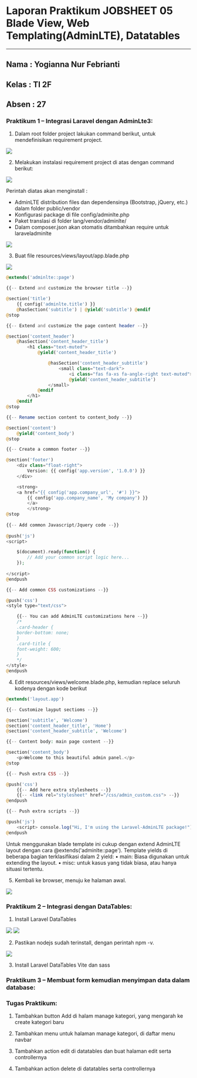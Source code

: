 # **Laporan Praktikum JOBSHEET 05 Blade View, Web Templating(AdminLTE), Datatables**
---

## Nama  : Yogianna Nur Febrianti
## Kelas : TI 2F
## Absen : 27

### **Praktikum 1 – Integrasi Laravel dengan AdminLte3**:

1. Dalam root folder project lakukan command berikut, untuk mendefinisikan requirement project.

<img src = imgjobsheet5/prak1_no1.png>

2. Melakukan instalasi requirement project di atas dengan command berikut:

<img src = imgjobsheet5/prak1_no2.png>

Perintah diatas akan menginstall :
- AdminLTE distribution files dan dependensinya (Bootstrap, jQuery,
etc.) dalam folder public/vendor
- Konfigurasi package di file config/adminlte.php
- Paket translasi di folder lang/vendor/adminlte/
- Dalam composer.json akan otomatis ditambahkan require untuk laraveladminlte

<img src = imgjobsheet5/prak1_no2a.png>

3. Buat file resources/views/layout/app.blade.php

<img src = imgjobsheet5/prak1_no3.png>

```php
@extends('adminlte::page')

{{-- Extend and customize the browser title --}}

@section('title')
    {{ config('adminlte.title') }}
    @hasSection('subtitle') | @yield('subtitle') @endif
@stop

{{-- Extend and customize the page content header --}}

@section('content_header')
    @hasSection('content_header_title')
        <h1 class="text-muted">
            @yield('content_header_title')

                @hasSection('content_header_subtitle')
                    <small class="text-dark">
                        <i class="fas fa-xs fa-angle-right text-muted"></i>
                        @yield('content_header_subtitle')
                </small>
            @endif
        </h1>
    @endif
@stop

{{-- Rename section content to content_body --}}

@section('content')
    @yield('content_body')
@stop

{{-- Create a common footer --}}

@section('footer')
    <div class="float-right">
        Version: {{ config('app.version', '1.0.0') }}
    </div>

    <strong>
    <a href="{{ config('app.company_url', '#') }}">
        {{ config('app.company_name', 'My company') }}
        </a>
        </strong>
@stop
       
{{-- Add common Javascript/Jquery code --}}
       
@push('js')
<script>

    $(document).ready(function() {
        // Add your common script logic here...
    });
    
</script>
@endpush

{{-- Add common CSS customizations --}}

@push('css')
<style type="text/css">

    {{-- You can add AdminLTE customizations here --}}
    /*
    .card-header {
    border-bottom: none;
    }
    .card-title {
    font-weight: 600;
    }
    */
</style>
@endpush   
```

4. Edit resources/views/welcome.blade.php, kemudian replace seluruh kodenya dengan kode berikut

```php
@extends('layout.app')

{{-- Customize layput sectioms --}}

@section('subtitle', 'Welcome')
@section('content_header_title', 'Home')
@section('content_header_subtitle', 'Welcome')

{{-- Content body: main page content --}}

@section('content_body')
    <p>Welcome to this beautiful admin panel.</p>
@stop

{{-- Push extra CSS --}}

@push('css')
    {{-- Add here extra stylesheets --}}
    {{-- <link rel="stylesheet" href="/css/admin_custom.css"> --}}
@endpush

{{-- Push extra scripts --}}

@push('js')
    <script> console.log("Hi, I'm using the Laravel-AdminLTE package!"); </script>
@endpush
```

Untuk menggunakan blade template ini cukup dengan extend AdminLTE layout dengan cara @extends('adminlte::page'). Template yields di beberapa bagian terklasifikasi dalam 2 yield:
• main: Biasa digunakan untuk extending the layout.
• misc: untuk kasus yang tidak biasa, atau hanya situasi tertentu.

5. Kembali ke browser, menuju ke halaman awal.

<img src = imgjobsheet5/prak1_no5.png>

### **Praktikum 2 – Integrasi dengan DataTables**:

1. Install Laravel DataTables

<img src = imgjobsheet5/prak2_no1.png>

<img src = imgjobsheet5/prak2_no1a.png>

2. Pastikan nodejs sudah terinstall, dengan perintah npm -v. 

<img src = imgjobsheet5/prak2_no2.png>

3. Install Laravel DataTables Vite dan sass



### **Praktikum 3 – Membuat form kemudian menyimpan data dalam database**:

### **Tugas Praktikum**:

1. Tambahkan button Add di halam manage kategori, yang mengarah ke create kategori baru



2. Tambahkan menu untuk halaman manage kategori, di daftar menu navbar

3. Tambahkan action edit di datatables dan buat halaman edit serta controllernya

4. Tambahkan action delete di datatables serta controllernya

